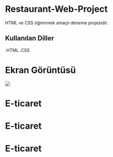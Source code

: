 <h1>Restaurant-Web-Project</h1>


HTML ve CSS öğrenmek amaçlı deneme projesidir.


<h2>Kullanılan Diller </h2>


.HTML
.CSS

<h1>Ekran Görüntüsü </h1>

![](İmages/Animation.gif)


# E-ticaret
# E-ticaret
# E-ticaret
